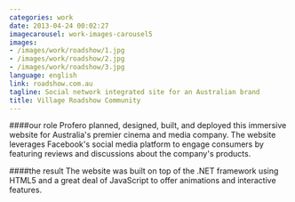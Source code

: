 ```yaml
---
categories: work
date: 2013-04-24 00:02:27
imagecarousel: work-images-carousel5
images:
- /images/work/roadshow/1.jpg
- /images/work/roadshow/2.jpg
- /images/work/roadshow/3.jpg
language: english
link: roadshow.com.au
tagline: Social network integrated site for an Australian brand
title: Village Roadshow Community
---
```


####our role
Profero planned, designed, built, and deployed this immersive website for Australia's premier cinema and media company. The website leverages Facebook's social media platform to engage consumers by featuring reviews and discussions about the company's products.

####the result
The website was built on top of the .NET framework using HTML5 and a great deal of JavaScript to offer animations and interactive features.